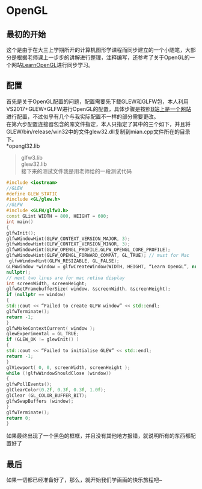 # OpenGL
## 最初的开始
这个是由于在大三上学期所开的计算机图形学课程而同步建立的一个小随笔，大部分是根据老师课上一步步的讲解进行整理，注释编写，还参考了关于OpenGL的一个网站[LearnOpenGL](https://learnopengl-cn.readthedocs.io/zh/latest/01%20Getting%20started/04%20Hello%20Triangle/)进行同步学习。<br>
## 配置
首先是关于OpenGL配置的问题，配置需要先下载GLEW和GLFW包，本人利用VS2017+GLEW+GLFW进行OpenGL的配置，具体步骤是按照[B站上是一个网站](https://www.bilibili.com/read/cv183332)进行配置，不过似乎有几个与我实际配置不一样的部分需要更改。<br>
在第六步配置连接器包含的库文件指定，本人只指定了其中的三个如下，并且将GLEW/bin/release/win32中的文件glew32.dll复制到mian.cpp文件所在的目录下。<br>
*opengl32.lib<br>
>glfw3.lib<br>
>glew32.lib<br>
接下来的测试文件我是用老师给的一段测试代码
```cpp
#include <iostream>
//GLEW
#define GLEW_STATIC
#include <GL/glew.h>
//GLFW
#include <GLFW/glfw3.h>
const GLint WIDTH = 800, HEIGHT = 600;
int main()
{
glfwInit();
glfwWindowHint(GLFW_CONTEXT_VERSION_MAJOR, 3);
glfwWindowHint(GLFW_CONTEXT_VERSION_MINOR, 3);
glfwWindowHint(GLFW_OPENGL_PROFILE,GLFW_OPENGL_CORE_PROFILE);
glfwWindowHint(GLFW_OPENGL_FORWARD_COMPAT, GL_TRUE); // must for Mac
 glfwWindowHint(GLFW_RESIZABLE, GL_FALSE);
GLFWwindow *window = glfwCreateWindow(WIDTH, HEIGHT, “Learn OpenGL”, nullptr,
nullptr);
// next two lines are for mac retina display
int screenWidth, screenHeight;
glfwGetFramebufferSize( window, &screenWidth, &screenHeight);
if (nullptr == window)
{
std::cout << “Failed to create GLFW window” << std::endl;
glfwTerminate();
return -1;
}
glfwMakeContextCurrent( window );
glewExperimental = GL_TRUE;
if (GLEW_OK != glewInit() )
{
std::cout << “Failed to initialise GLEW” << std::endl;
return -1;
}
glViewport( 0, 0, screenWidth, screenHeight );
while (!glfwWindowShouldClose (window))
{
glfwPollEvents();
glClearColor(0.2f, 0.3f, 0.3f, 1.0f);
glClear (GL_COLOR_BUFFER_BIT);
glfwSwapBuffers (window);
}
glfwTerminate();
return 0;
}
```
如果最终出现了一个黑色的框框，并且没有其他地方报错，就说明所有的东西都配置好了
## 最后
如果一切都已经准备好了，那么，就开始我们学画画的快乐旅程吧~
